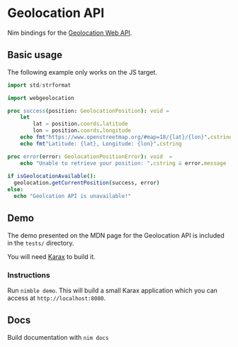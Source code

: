 # Geolocation API

Nim bindings for the [Geolocation Web API](https://developer.mozilla.org/en-US/docs/Web/API/Geolocation_API).

## Basic usage

The following example only works on the JS target.

```nim
import std/strformat

import webgeolocation

proc success(position: GeolocationPosition): void =
    let 
        lat = position.coords.latitude
        lon = position.coords.longitude
    echo fmt"https://www.openstreetmap.org/#map=18/{lat}/{lon}".cstring
    echo fmt"Latitude: {lat}, Longitude: {lon}".cstring

proc error(error: GeolocationPositionError): void  =
    echo "Unable to retrieve your position: ".cstring & error.message
 
if isGeolocationAvailable():
  geolocation.getCurrentPosition(success, error)
else:
  echo "Geolcation API is unavailable!"
```

## Demo

The demo presented on the MDN page for the Geolocation API
is included in the `tests/` directory.

You will need [Karax](https://github.com/karaxnim/karax) to build it.

### Instructions

Run `nimble demo`. This will build a small Karax application which
you can access at `http://localhost:8080`.

## Docs

Build documentation with `nim docs`
